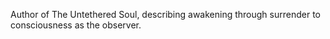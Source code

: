 Author of The Untethered Soul, describing awakening through surrender to consciousness as the observer.